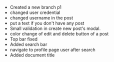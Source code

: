 - Created a new branch p1
- changed user credential
- changed username in the post 
- put a text if you don't have any post
- Small validation in create new post's modal.
- color change of edit and delete button of a post 
- Top bar fixed
- Added search bar 
- navigate to profile page user after search
- Added document title